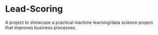 # Lead-Scoring
A project to showcase a practical machine learning/data science project that improves business processes.
